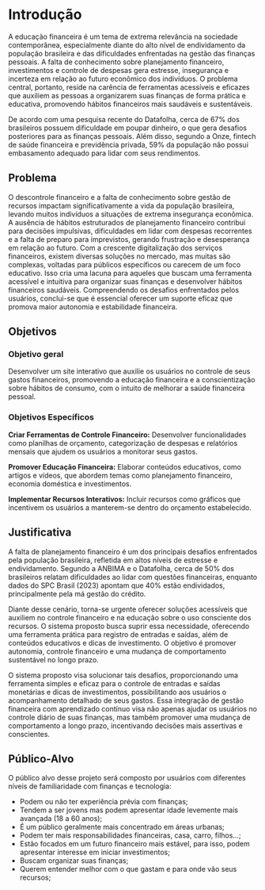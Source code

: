 # Introdução

A educação financeira é um tema de extrema relevância na sociedade contemporânea, especialmente diante do alto nível de endividamento da população brasileira e das dificuldades enfrentadas na gestão das finanças pessoais. A falta de conhecimento sobre planejamento financeiro, investimentos e controle de despesas gera estresse, insegurança e incerteza em relação ao futuro econômico dos indivíduos. O problema central, portanto, reside na carência de ferramentas acessíveis e eficazes que auxiliem as pessoas a organizarem suas finanças de forma prática e educativa, promovendo hábitos financeiros mais saudáveis e sustentáveis.

De acordo com uma pesquisa recente do Datafolha, cerca de 67% dos brasileiros possuem dificuldade em poupar dinheiro, o que gera desafios posteriores para as finanças pessoais. Além disso, segundo a Onze, fintech de saúde financeira e previdência privada, 59% da população não possui embasamento adequado para lidar com seus rendimentos.

## Problema

O descontrole financeiro e a falta de conhecimento sobre gestão de recursos impactam significativamente a vida da população brasileira, levando muitos indivíduos a situações de extrema insegurança econômica. A ausência de hábitos estruturados de planejamento financeiro contribui para decisões impulsivas, dificuldades em lidar com despesas recorrentes e a falta de preparo para imprevistos, gerando frustração e desesperança em relação ao futuro.
Com a crescente digitalização dos serviços financeiros, existem diversas soluções no mercado, mas muitas são complexas, voltadas para públicos específicos ou carecem de um foco educativo. Isso cria uma lacuna para aqueles que buscam uma ferramenta acessível e intuitiva para organizar suas finanças e desenvolver hábitos financeiros saudáveis. Compreendendo os desafios enfrentados pelos usuários, conclui-se que é essencial oferecer um suporte eficaz que promova maior autonomia e estabilidade financeira.

## Objetivos

### Objetivo geral
Desenvolver um site interativo que auxilie os usuários no controle de seus gastos financeiros, promovendo a educação financeira e a conscientização sobre hábitos de consumo, com o intuito de melhorar a saúde financeira pessoal.

### Objetivos Específicos
**Criar Ferramentas de Controle Financeiro:** Desenvolver funcionalidades como planilhas de orçamento, categorização de despesas e relatórios mensais que ajudem os usuários a monitorar seus gastos.

**Promover Educação Financeira:** Elaborar conteúdos educativos, como artigos e vídeos, que abordem temas como planejamento financeiro, economia doméstica e investimentos.

**Implementar Recursos Interativos:** Incluir recursos como gráficos que incentivem os usuários a manterem-se dentro do orçamento estabelecido.

## Justificativa

A falta de planejamento financeiro é um dos principais desafios enfrentados pela população brasileira, refletida em altos níveis de estresse e endividamento. Segundo a ANBIMA e o Datafolha, cerca de 50% dos brasileiros relatam dificuldades ao lidar com questões financeiras, enquanto dados do SPC Brasil (2023) apontam que 40% estão endividados, principalmente pela má gestão do crédito.

Diante desse cenário, torna-se urgente oferecer soluções acessíveis que auxiliem no controle financeiro e na educação sobre o uso consciente dos recursos. O sistema proposto busca suprir essa necessidade, oferecendo uma ferramenta prática para registro de entradas e saídas, além de conteúdos educativos e dicas de investimento. O objetivo é promover autonomia, controle financeiro e uma mudança de comportamento sustentável no longo prazo.

O sistema proposto visa solucionar tais desafios, proporcionando uma ferramenta simples e eficaz para o controle de entradas e saídas monetárias e dicas de investimentos, possibilitando aos usuários o acompanhamento detalhado de seus gastos. Essa integração de gestão financeira com aprendizado contínuo visa não apenas ajudar os usuários no controle diário de suas finanças, mas também promover uma mudança de comportamento a longo prazo, incentivando decisões mais assertivas e conscientes.

## Público-Alvo

O público alvo desse projeto será composto por usuários com diferentes níveis de familiaridade com finanças e tecnologia: 

 -  Podem ou não ter experiência prévia com finanças;
 -  Tendem a ser jovens mas podem apresentar idade levemente mais avançada (18 a 60 anos);
 -  É um público geralmente mais concentrado em áreas urbanas;
 -  Podem ter mais responsabilidades financeiras, casa, carro, filhos...;
 -  Estão focados em um futuro financeiro mais estável, para isso, podem apresentar interesse em iniciar investimentos;
 -  Buscam organizar suas finanças;
 -  Querem entender melhor com o que gastam e para onde vão seus recursos;

